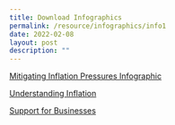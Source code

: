 ```yaml
---
title: Download Infographics
permalink: /resource/infographics/info1
date: 2022-02-08
layout: post
description: ""
---
```


[Mitigating Inflation Pressures Infographic](/files/infographics/Mitigating%20Inflation%20Pressures%20Infographic.pdf)

[Understanding Inflation](/files/infographics/Understanding_Inflation_24Jan22_v3.pdf)

[Support for Businesses](/images/infographics/SM-4.jpg)